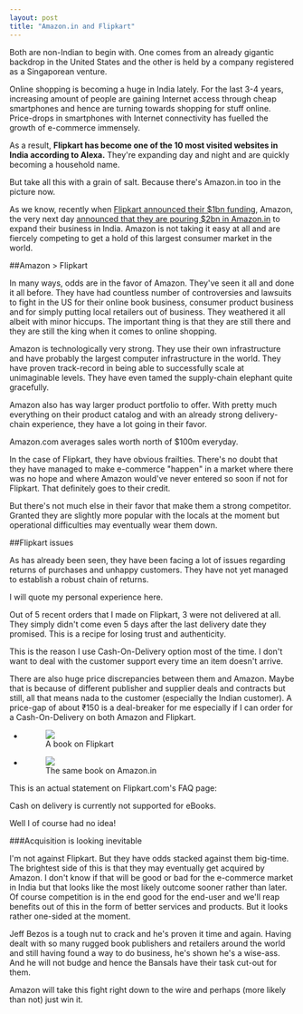 ```yaml
---
layout: post
title: "Amazon.in and Flipkart"
---
```


Both are non-Indian to begin with. One comes from an already gigantic backdrop in the United States and the other is held by a company registered as a Singaporean venture.

Online shopping is becoming a huge in India lately. For the last 3-4 years, increasing amount of people are gaining Internet access through cheap smartphones and hence are turning towards shopping for stuff online. Price-drops in smartphones with Internet connectivity has fuelled the growth of e-commerce immensely.

As a result, **Flipkart has become one of the 10 most visited websites in India according to Alexa.** They're expanding day and night and are quickly becoming a household name.

But take all this with a grain of salt. Because there's Amazon.in too in the picture now.

As we know, recently when [Flipkart announced their $1bn funding](http://www.forbes.com/sites/saritharai/2014/07/29/indias-flipkart-raises-1-billion-among-the-largest-in-single-funding-round-in-global-e-commerce/), Amazon, the very next day [announced that they are pouring $2bn in Amazon.in](http://online.wsj.com/articles/amazon-to-invest-2-billion-in-india-1406700828) to expand their business in India. Amazon is not taking it easy at all and are fiercely competing to get a hold of this largest consumer market in the world.

##Amazon > Flipkart

In many ways, odds are in the favor of Amazon. They've seen it all and done it all before. They have had countless number of controversies and lawsuits to fight in the US for their online book business, consumer product business and for simply putting local retailers out of business. They weathered it all albeit with minor hiccups. The important thing is that they are still there and they are still the king when it comes to online shopping.

Amazon is technologically very strong. They use their own infrastructure and have probably the largest computer infrastructure in the world. They have proven track-record in being able to successfully scale at unimaginable levels. They have even tamed the supply-chain elephant quite gracefully.

Amazon also has way larger product portfolio to offer. With pretty much everything on their product catalog and with an already strong delivery-chain experience, they have a lot going in their favor.

<div class="box">Amazon.com averages sales worth north of $100m everyday.</div>

In the case of Flipkart, they have obvious frailties. There's no doubt that they have managed to make e-commerce "happen" in a market where there was no hope and where Amazon would've never entered so soon if not for Flipkart. That definitely goes to their credit.

But there's not much else in their favor that make them a strong competitor. Granted they are slightly more popular with the locals at the moment but operational difficulties may eventually wear them down.

##Flipkart issues

As has already been seen, they have been facing a lot of issues regarding returns of purchases and unhappy customers. They have not yet managed to establish a robust chain of returns.

I will quote my personal experience here.

<div class="aside">Out of 5 recent orders that I made on Flipkart, 3 were not delivered at all. They simply didn't come even 5 days after the last delivery date they promised. This is a recipe for losing trust and authenticity.</div>

This is the reason I use Cash-On-Delivery option most of the time. I don't want to deal with the customer support every time an item doesn't arrive.

There are also huge price discrepancies between them and Amazon. Maybe that is because of different publisher and supplier deals and contracts but still, all that means nada to the customer (especially the Indian customer). A price-gap of about ₹150 is a deal-breaker for me especially if I can order for a Cash-On-Delivery on both Amazon and Flipkart.

<ul class="rig columns-2">
	<li>
		<figure>
	<img src="{{ site.url }}/images/flipkart.png">
	<figcaption>A book on Flipkart</figcaption>
</figure>
	</li>
	<li>
		<figure>
	<img src="{{ site.url }}/images/amazonin.png">
	<figcaption>The same book on Amazon.in</figcaption>
</figure></li>
</ul>

This is an actual statement on Flipkart.com's FAQ page:

<div class="box">Cash on delivery is currently not supported for eBooks.</div>

Well I of course had no idea!

###Acquisition is looking inevitable

I'm not against Flipkart. But they have odds stacked against them big-time. The brightest side of this is that they may eventually get acquired by Amazon. I don't know if that will be good or bad for the e-commerce market in India but that looks like the most likely outcome sooner rather than later. Of course competition is in the end good for the end-user and we'll reap benefits out of this in the form of better services and products. But it looks rather one-sided at the moment.

Jeff Bezos is a tough nut to crack and he's proven it time and again. Having dealt with so many rugged book publishers and retailers around the world and still having found a way to do business, he's shown he's a wise-ass. And he will not budge and hence the Bansals have their task cut-out for them.

Amazon will take this fight right down to the wire and perhaps (more likely than not) just win it.
